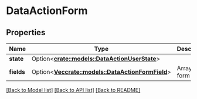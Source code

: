 # DataActionForm

## Properties

Name | Type | Description | Notes
------------ | ------------- | ------------- | -------------
**state** | Option<[**crate::models::DataActionUserState**](DataActionUserState.md)> |  | [optional]
**fields** | Option<[**Vec<crate::models::DataActionFormField>**](DataActionFormField.md)> | Array of form fields. | [optional][readonly]

[[Back to Model list]](../README.md#documentation-for-models) [[Back to API list]](../README.md#documentation-for-api-endpoints) [[Back to README]](../README.md)


